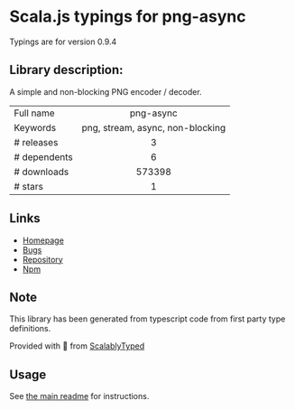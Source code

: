 
# Scala.js typings for png-async

Typings are for version 0.9.4

## Library description:
A simple and non-blocking PNG encoder / decoder.

|                    |                 |
| ------------------ | :-------------: |
| Full name          | png-async |
| Keywords           | png, stream, async, non-blocking |
| # releases         | 3 |
| # dependents       | 6 |
| # downloads        | 573398 |
| # stars            | 1 |

## Links
- [Homepage](https://github.com/kanreisa/node-png-async)
- [Bugs](https://github.com/kanreisa/node-png-async/issues)
- [Repository](https://github.com/kanreisa/node-png-async)
- [Npm](https://www.npmjs.com/package/png-async)
    


## Note
This library has been generated from typescript code from first party type definitions.

Provided with :purple_heart: from [ScalablyTyped](https://github.com/oyvindberg/ScalablyTyped)

## Usage
See [the main readme](../../readme.md) for instructions.


